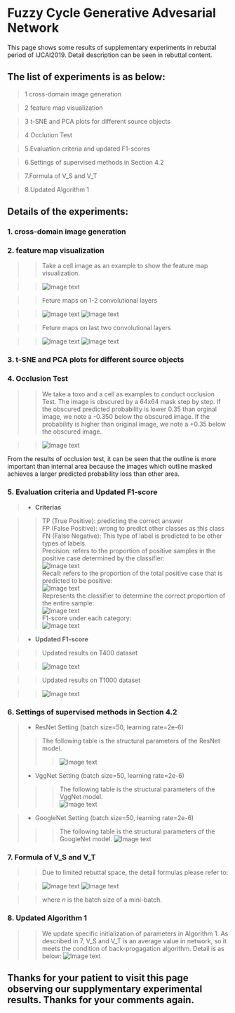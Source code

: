 # Fuzzy Cycle Generative Advesarial Network
This page shows some results of supplementary experiments in rebuttal period of IJCAI2019. Detail description can be seen in rebuttal content.

## The list of experiments is as below:
> 1 cross-domain image generation

> 2 feature map visualization
  
> 3 t-SNE and PCA plots for different source objects
  
> 4 Occlution Test
  
> 5.Evaluation criteria and updated F1-scores

> 6.Settings of supervised methods in Section 4.2

> 7.Formula of V_S and V_T

> 8.Updated Algorithm 1

## Details of the experiments:
### 1. cross-domain image generation

### 2. feature map visualization
>> Take a cell image as an example to show the feature map visualization.

>> ![Image text](https://github.com/fcgan/Rebuttal/blob/master/imgs/3947y_bgr.png)

>> Feture maps on 1-2 convolutional layers

>> ![Image text](https://github.com/fcgan/Rebuttal/blob/master/imgs/featureMap/conv13.png)
>> ![Image text](https://github.com/fcgan/Rebuttal/blob/master/imgs/featureMap/conv14.png)

>> Feture maps on last two convolutional layers

>> ![Image text](https://github.com/fcgan/Rebuttal/blob/master/imgs/featureMap/conv24.png)
>> ![Image text](https://github.com/fcgan/Rebuttal/blob/master/imgs/featureMap/conv25.png)

### 3. t-SNE and PCA plots for different source objects

### 4. Occlusion Test
>> We take a toxo and a cell as examples to conduct occlusion Test. The image is obscured by a 64x64 mask step by step. 
>> If the obscured predicted probability is lower 0.35 than orginal image, we note a -0.350 below the obscured image. If the probability is higher than original image, we note a +0.35 below the obscured image.

>> ![Image text](https://github.com/fcgan/Rebuttal/blob/master/imgs/banana_occlusion.jpg)

From the results of occlusion test, it can be seen that the outline is more important than internal area because the images which outline masked achieves a larger predicted probability loss than other area.

### 5. Evaluation criteria and Updated F1-score
> * **Criterias**

>> TP (True Positive): predicting the correct answer  
>> FP (False Positive): wrong to predict other classes as this class  
>> FN (False Negative): This type of label is predicted to be other types of labels.  
>> Precision: refers to the proportion of positive samples in the positive case determined by the classifier:  
>> ![Image text](https://github.com/fcgan/Rebuttal/blob/master/imgs/precision.gif)  
>> Recall: refers to the proportion of the total positive case that is predicted to be positive:  
>> ![Image text](https://github.com/fcgan/Rebuttal/blob/master/imgs/recall.gif)  
>> Represents the classifier to determine the correct proportion of the entire sample:  
>> ![Image text](https://github.com/fcgan/Rebuttal/blob/master/imgs/acc.gif)  
>> F1-score under each category:  
>> ![Image text](https://github.com/fcgan/Rebuttal/blob/master/imgs/fi.gif)

> * **Updated F1-score**

>> Updated results on T400 dataset

>> ![Image text](https://github.com/fcgan/Rebuttal/blob/master/imgs/T400.jpg)

>> Updated results on T1000 dataset

>> ![Image text](https://github.com/fcgan/Rebuttal/blob/master/imgs/T100.jpg)

### 6. Settings of supervised methods in Section 4.2
> * ResNet Setting (batch size=50, learning rate=2e-6)
>> The following table is the structural parameters of the ResNet model.
>>> ![Image text](https://github.com/fcgan/Rebuttal/blob/master/imgs/ResNet.jpg)  
> * VggNet Setting (batch size=50, learning rate=2e-6)
>>> The following table is the structural parameters of the VggNet model.  
>>> ![Image text](https://github.com/fcgan/Rebuttal/blob/master/imgs/VggNet.jpg)  

> * GoogleNet Setting (batch size=50, learning rate=2e-6)
>>> The following table is the structural parameters of the GoogleNet model.
>>> ![Image text](https://github.com/fcgan/Rebuttal/blob/master/imgs/GoogleNet.jpg)  

### 7. Formula of V_S and V_T
>> Due to limited rebuttal space, the detail formulas please refer to:

>> ![Image text](https://github.com/fcgan/Rebuttal/blob/master/imgs/Vs.gif)
>> ![Image text](https://github.com/fcgan/Rebuttal/blob/master/imgs/Vt.gif)

>> where *n* is the batch size of a mini-batch.

### 8. Updated Algorithm 1
>> We update specific initialization of parameters in Algorithm 1. As described in 7, V_S and V_T is an average value in network, so it meets the condition of back-progagation algorithm. Detail is as below:
>> ![Image text](https://github.com/fcgan/Rebuttal/blob/master/imgs/Algorithm.jpg)

## Thanks for your patient to visit this page observing our supplymentary experimental results. Thanks for your comments again.
